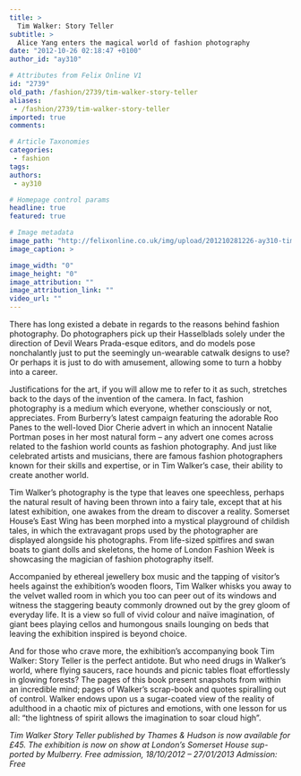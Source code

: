 ```yaml
---
title: >
  Tim Walker: Story Teller
subtitle: >
  Alice Yang enters the magical world of fashion photography
date: "2012-10-26 02:18:47 +0100"
author_id: "ay310"

# Attributes from Felix Online V1
id: "2739"
old_path: /fashion/2739/tim-walker-story-teller
aliases:
 - /fashion/2739/tim-walker-story-teller
imported: true
comments:

# Article Taxonomies
categories:
 - fashion
tags:
authors:
 - ay310

# Homepage control params
headline: true
featured: true

# Image metadata
image_path: "http://felixonline.co.uk/img/upload/201210281226-ay310-tim_walker_storyteller_annoucement.png"
image_caption: >

image_width: "0"
image_height: "0"
image_attribution: ""
image_attribution_link: ""
video_url: ""
---
```


There has long existed a debate in regards to the reasons behind fashion photography. Do photographers pick up their Hasselblads solely under the direction of Devil Wears Prada-esque editors, and do models pose nonchalantly just to put the seemingly un-wearable catwalk designs to use? Or perhaps it is just to do with amusement, allowing some to turn a hobby into a career.

Justifications for the art, if you will allow me to refer to it as such, stretches back to the days of the invention of the camera. In fact, fashion photography is a medium which everyone, whether consciously or not, appreciates. From Burberry’s latest campaign featuring the adorable Roo Panes to the well-loved Dior Cherie advert in which an innocent Natalie Portman poses in her most natural form – any advert one comes across related to the fashion world counts as fashion photography. And just like celebrated artists and musicians, there are famous fashion photographers known for their skills and expertise, or in Tim Walker’s case, their ability to create another world.

Tim Walker’s photography is the type that leaves one speechless, perhaps the natural result of having been thrown into a fairy tale, except that at his latest exhibition, one awakes from the dream to discover a reality. Somerset House’s East Wing has been morphed into a mystical playground of childish tales, in which the extravagant props used by the photographer are displayed alongside his photographs. From life-sized spitfires and swan boats to giant dolls and skeletons, the home of London Fashion Week is showcasing the magician of fashion photography itself.

Accompanied by ethereal jewellery box music and the tapping of visitor’s heels against the exhibition’s wooden floors, Tim Walker whisks you away to the velvet walled room in which you too can peer out of its windows and witness the staggering beauty commonly drowned out by the grey gloom of everyday life. It is a view so full of vivid colour and naïve imagination, of giant bees playing cellos and humongous snails lounging on beds that leaving the exhibition inspired is beyond choice.

And for those who crave more, the exhibition’s accompanying book Tim Walker: Story Teller is the perfect antidote. But who need drugs in Walker’s world, where flying saucers, race hounds and picnic tables float effortlessly in glowing forests? The pages of this book present snapshots from within an incredible mind; pages of Walker’s scrap-book and quotes spiralling out of control. Walker endows upon us a sugar-coated view of the reality of adulthood in a chaotic mix of pictures and emotions, with one lesson for us all: “the lightness of spirit allows the imagination to soar cloud high”.

_Tim Walker Story Teller published by Thames & Hudson is now available for £45. The exhibition is now on show at London’s Somerset House sup- ported by Mulberry. Free admission, 18/10/2012 – 27/01/2013 Admission: Free_
